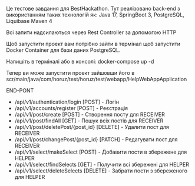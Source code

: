 Це тестове завдання для BestHackathon. Тут реалізовано back-end
з використанням таких технологій як: Java 17, SpringBoot 3, PostgreSQL, Liquibase Maven 4

Всі запити надсилаються через Rest Controller за допомогою HTTP

Щоб запустити проект вам потрібно зайти в термінал щоб запустити Docker Container для бази
даних PostgreSQL. 

Напишіть в терміналі або в консолі: docker-compose up -d

Тепер ви може запустити проект зайшовши його в scr/main/java/com/horuz/test/horuz/test/webapp/HelpWebAppApplication

END-PONT

- /api/v1/authentication/login [POST] - Логін
- /api/v1/accounts/register [POST] - Реєстрація
- /api/v1/post/create [POST] - Створення посту для RECEIVER
- /api/v1/post/findAll [GET] - Пошук всіх постів для RECEIVER
- /api/v1/post/deletePost/{post_id} [DELETE] - Удалити пост для RECEIVER
- /api/v1/post/changePost/{post_id} [PATCH] - Редагувати пост для RECEIVER
- /api/v1/select/makeSelect [POST] - Добавити пости в збережене для HELPER
- /api/v1/select/findSelects [GET] - Получити всі збережені для HELPER
- /api/v1/select/deleteSelects [DELETE] - Забрати пости з збереженого для HELPER
